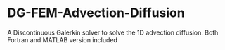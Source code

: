 # DG-FEM-Advection-Diffusion

A Discontinuous Galerkin solver to solve the 1D advection diffusion. Both Fortran and MATLAB version included
